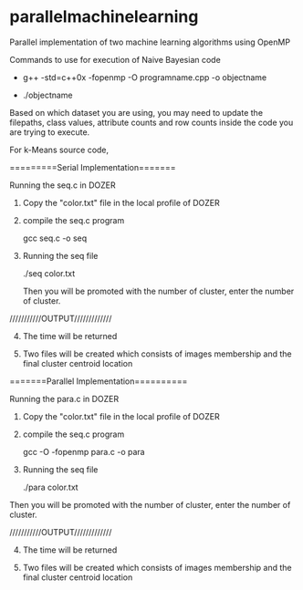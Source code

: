 # parallelmachinelearning


Parallel implementation of two machine learning algorithms using OpenMP


Commands to use for execution of Naive Bayesian code


- g++ -std=c++0x -fopenmp -O programname.cpp -o objectname


- ./objectname


Based on which dataset you are using, you may need to update the filepaths, class values, attribute counts and row counts inside the code you are trying to execute.


For k-Means source code,

=========Serial Implementation=======


Running the seq.c in DOZER


1. Copy the "color.txt" file in the local profile of DOZER


2. compile the seq.c program


   gcc seq.c -o seq


3. Running the seq file


   ./seq color.txt
   
   
   Then you will be promoted with the number of cluster, enter the number of cluster.


///////////OUTPUT/////////////


4. The time will be returned


5. Two files will be created which consists of images membership and the final cluster centroid location 


=======Parallel Implementation==========


Running the para.c in DOZER


1. Copy the "color.txt" file in the local profile of DOZER


2. compile the seq.c program


   gcc -O -fopenmp para.c -o para


3. Running the seq file


   ./para color.txt
  
  
  Then you will be promoted with the number of cluster, enter the number of cluster.


///////////OUTPUT/////////////


4. The time will be returned


5. Two files will be created which consists of images membership and the final cluster centroid location 
